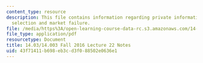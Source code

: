 ```yaml
---
content_type: resource
description: This file contains information regarding private information, adverse
  selection and market failure.
file: /media/https%3A/open-learning-course-data-rc.s3.amazonaws.com/14-03-microeconomic-theory-and-public-policy-fall-2016/43f71411b698eb3cd3f088502e0636e1_MIT14_03F16_lec22.pdf
file_type: application/pdf
resourcetype: Document
title: 14.03/14.003 Fall 2016 Lecture 22 Notes
uid: 43f71411-b698-eb3c-d3f0-88502e0636e1
---
```

